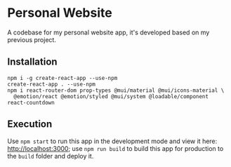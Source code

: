 # Personal Website

A codebase for my personal website app, it's developed based on my previous project.

## Installation

```
npm i -g create-react-app --use-npm
create-react-app . --use-npm
npm i react-router-dom prop-types @mui/material @mui/icons-material \
  @emotion/react @emotion/styled @mui/system @loadable/component react-countdown
```

## Execution

Use `npm start` to run this app in the development mode and view it here: [http://localhost:3000](http://localhost:3000);
use `npm run build` to build this app for production to the `build` folder and deploy it.
